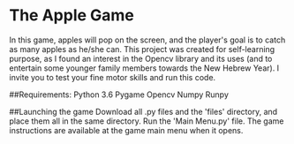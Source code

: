 # The Apple Game
In this game, apples will pop on the screen, and the player's goal is to catch as many apples as he/she can.
This project was created for self-learning purpose, as I found an interest in the Opencv library and its uses (and to entertain some younger family members towards the New Hebrew Year).
I invite you to test your fine motor skills and run this code.

##Requirements:
Python 3.6
Pygame
Opencv
Numpy
Runpy

##Launching the game
Download all .py files and the 'files' directory, and place them all in the same directory.
Run the 'Main Menu.py' file.
The game instructions are available at the game main menu when it opens.

